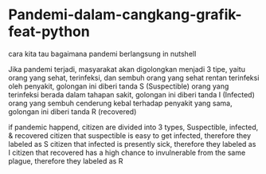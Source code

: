 # Pandemi-dalam-cangkang-grafik-feat-python
cara kita tau bagaimana pandemi berlangsung in nutshell

Jika pandemi terjadi, masyarakat akan digolongkan menjadi 3 tipe, yaitu orang yang sehat, terinfeksi, dan sembuh
orang yang sehat rentan terinfeksi oleh penyakit, golongan ini diberi tanda S (Suspectible)
orang yang terinfeksi berada dalam tahapan sakit, golongan ini diberi tanda I (Infected)
orang yang sembuh cenderung kebal terhadap penyakit yang sama, golongan ini diberi tanda R (recovered)

if pandemic happend, citizen are divided into 3 types, Suspectible, infected, & recovered
citizen that suspectible is easy to get infected, therefore they labeled as S
citizen that infected is presently sick, therefore they labeled as I
citizen that recovered has a high chance to invulnerable from the same plague, therefore they labeled as R
